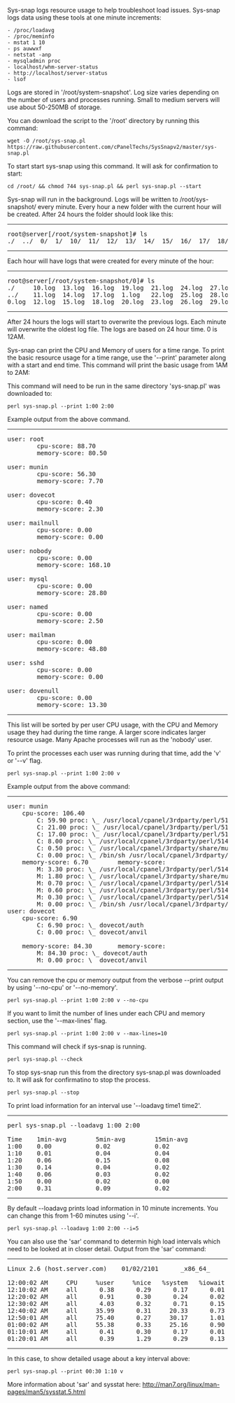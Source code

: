 Sys-snap logs resource usage to help troubleshoot load issues. Sys-snap logs data using these tools at one minute increments:
```
- /proc/loadavg
- /proc/meminfo
- mstat 1 10
- ps auwwxf
- netstat -anp
- mysqladmin proc
- localhost/whm-server-status
- http://localhost/server-status
- lsof
```

Logs are stored in '/root/system-snapshot'. Log size varies depending on the number of users and processes running. Small to medium servers will use about 50-250MB of storage.

You can download the script to the '/root' directory by running this command:
```
wget -O /root/sys-snap.pl https://raw.githubusercontent.com/cPanelTechs/SysSnapv2/master/sys-snap.pl
```

To start start sys-snap using this command. It will ask for confirmation to start:
```
cd /root/ && chmod 744 sys-snap.pl && perl sys-snap.pl --start
```

Sys-snap will run in the background. Logs will be written to /root/sys-snapshot/ every minute. Every hour a new folder with the current hour will be created. After 24 hours the folder should look like this:
***
<pre>
root@server[/root/system-snapshot]# ls
./  ../  0/  1/  10/  11/  12/  13/  14/  15/  16/  17/  18/  19/  2/  20/  21/  22/  23/  3/  4/  5/  6/  7/  8/  9/  current@
</pre>
***

Each hour will have logs that were created for every minute of the hour:
***
<pre>
root@server[/root/system-snapshot/0]# ls
./     10.log  13.log  16.log  19.log  21.log  24.log  27.log  2.log   32.log  35.log  38.log  40.log  43.log  46.log  49.log  51.log  54.log  57.log  5.log  8.log
../    11.log  14.log  17.log  1.log   22.log  25.log  28.log  30.log  33.log  36.log  39.log  41.log  44.log  47.log  4.log   52.log  55.log  58.log  6.log  9.log
0.log  12.log  15.log  18.log  20.log  23.log  26.log  29.log  31.log  34.log  37.log  3.log   42.log  45.log  48.log  50.log  53.log  56.log  59.log  7.log
</pre>
***

After 24 hours the logs will start to overwrite the previous logs. Each minute will overwrite the oldest log file. The logs are based on 24 hour time. 0 is 12AM.

Sys-snap can print the CPU and Memory of users for a time range. To print the basic resource usage for a time range, use the '--print' parameter along with a start and end time. This command will print the basic usage from 1AM to 2AM:

This command will need to be run in the same directory 'sys-snap.pl' was downloaded to:
```
perl sys-snap.pl --print 1:00 2:00
```

Example output from the above command.
***
<pre>
user: root
        cpu-score: 88.70
        memory-score: 80.50

user: munin
        cpu-score: 56.30
        memory-score: 7.70

user: dovecot
        cpu-score: 0.40
        memory-score: 2.30

user: mailnull
        cpu-score: 0.00
        memory-score: 0.00

user: nobody
        cpu-score: 0.00
        memory-score: 168.10

user: mysql
        cpu-score: 0.00
        memory-score: 28.80

user: named
        cpu-score: 0.00
        memory-score: 2.50

user: mailman
        cpu-score: 0.00
        memory-score: 48.80

user: sshd
        cpu-score: 0.00
        memory-score: 0.00

user: dovenull
        cpu-score: 0.00
        memory-score: 13.30
</pre>
***

This list will be sorted by per user CPU usage, with the CPU and Memory usage they had during the time range. A larger score indicates larger resource usage. Many Apache processes will run as the 'nobody' user.

To print the processes each user was running during that time, add the 'v' or '--v' flag.
```
perl sys-snap.pl --print 1:00 2:00 v
```

Example output from the above command:
***
<pre>
user: munin
	cpu-score: 106.40
		C: 59.90 proc: \_ /usr/local/cpanel/3rdparty/perl/514/bin/perl /usr/local/cpanel/3rdparty/share/munin/munin-update
		C: 21.00 proc: \_ /usr/local/cpanel/3rdparty/perl/514/bin/perl /usr/local/cpanel/3rdparty/share/munin/munin-limits
		C: 17.00 proc: \_ /usr/local/cpanel/3rdparty/perl/514/bin/perl /usr/local/cpanel/3rdparty/share/munin/munin-graph --cron
		C: 8.00 proc: \_ /usr/local/cpanel/3rdparty/perl/514/bin/perl /usr/local/cpanel/3rdparty/share/munin/munin-html
		C: 0.50 proc: \_ /usr/local/cpanel/3rdparty/share/munin/munin-update [Munin::Master::UpdateWorker<server.com;host.server.com>]
		C: 0.00 proc: \_ /bin/sh /usr/local/cpanel/3rdparty/perl/514/bin/munin-cron
	memory-score: 6.70        memory-score:
		M: 3.30 proc: \_ /usr/local/cpanel/3rdparty/perl/514/bin/perl /usr/local/cpanel/3rdparty/share/munin/munin-update
		M: 1.80 proc: \_ /usr/local/cpanel/3rdparty/share/munin/munin-update [Munin::Master::UpdateWorker<server.com;host.server.com>]
		M: 0.70 proc: \_ /usr/local/cpanel/3rdparty/perl/514/bin/perl /usr/local/cpanel/3rdparty/share/munin/munin-limits
		M: 0.60 proc: \_ /usr/local/cpanel/3rdparty/perl/514/bin/perl /usr/local/cpanel/3rdparty/share/munin/munin-graph --cron
		M: 0.30 proc: \_ /usr/local/cpanel/3rdparty/perl/514/bin/perl /usr/local/cpanel/3rdparty/share/munin/munin-html
		M: 0.00 proc: \_ /bin/sh /usr/local/cpanel/3rdparty/perl/514/bin/munin-cron
user: dovecot
	cpu-score: 6.90
		C: 6.90 proc: \_ dovecot/auth
		C: 0.00 proc: \_ dovecot/anvil

	memory-score: 84.30       memory-score:
		M: 84.30 proc: \_ dovecot/auth
		M: 0.00 proc: \_ dovecot/anvil
</pre>
***

You can remove the cpu or memory output from the verbose --print output by using '--no-cpu' or '--no-memory'.
```
perl sys-snap.pl --print 1:00 2:00 v --no-cpu
```

If you want to limit the number of lines under each CPU and memory section, use the '--max-lines' flag.
```
perl sys-snap.pl --print 1:00 2:00 v --max-lines=10
```

This command will check if sys-snap is running.
```
perl sys-snap.pl --check
```

To stop sys-snap run this from the directory sys-snap.pl was downloaded to. It will ask for confirmatino to stop the process.
```
perl sys-snap.pl --stop
```

To print load information for an interval use '--loadavg time1 time2'.
***
<pre>
perl sys-snap.pl --loadavg 1:00 2:00

Time    1min-avg        5min-avg        15min-avg
1:00    0.00            0.02            0.02
1:10    0.01            0.04            0.04
1:20    0.06            0.15            0.08
1:30    0.14            0.04            0.02
1:40    0.06            0.03            0.02
1:50    0.00            0.02            0.00
2:00    0.31            0.09            0.02
</pre>
***

By default --loadavg prints load information in 10 minute increments. You can change this from 1-60 minutes using '--i'.
```
perl sys-snap.pl --loadavg 1:00 2:00 --i=5
```

You can also use the 'sar' command to determin high load intervals which need to be looked at in closer detail.
Output from the 'sar' command:
***
<pre>
Linux 2.6 (host.server.com)    01/02/2101      _x86_64_        (24 CPU)

12:00:02 AM     CPU     %user     %nice   %system   %iowait    %steal     %idle
12:10:02 AM     all      0.38      0.29      0.17      0.01      0.04     99.11
12:20:02 AM     all      0.91      0.30      0.24      0.02      0.05     98.49
12:30:02 AM     all      4.03      0.32      0.71      0.15      0.10     94.69
12:40:02 AM     all     35.99      0.31     20.33      0.73      0.26     50.34
12:50:01 AM     all     75.40      0.27     30.17      1.01      0.04     00.12
01:00:02 AM     all     55.38      0.33     25.16      0.90      0.02     20.10
01:10:01 AM     all      0.41      0.30      0.17      0.01      0.05     99.06
01:20:01 AM     all      0.39      1.29      0.29      0.13      0.05     97.84
</pre>
***

In this case, to show detailed usage about a key interval above:
```
perl sys-snap.pl --print 00:30 1:10 v
```

More information about 'sar' and sysstat here:
http://man7.org/linux/man-pages/man5/sysstat.5.html
